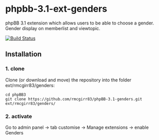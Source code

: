 phpbb-3.1-ext-genders
=========================

phpBB 3.1 extension which allows users to be able to choose a gender.  Gender display on memberlist and viewtopic.

[![Build Status](https://travis-ci.org/RMcGirr83/phpBB-3.1-genders.svg?branch=master)](https://travis-ci.org/RMcGirr83/phpBB-3.1-genders)
## Installation

### 1. clone
Clone (or download and move) the repository into the folder ext/rmcgirr83/genders:

```
cd phpBB3
git clone https://github.com/rmcgirr83/phpBB-3.1-genders.git ext/rmcgirr83/genders/
```

### 2. activate
Go to admin panel -> tab customise -> Manage extensions -> enable Genders
